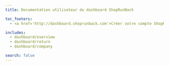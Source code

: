 ```yaml
---
title: Documentation utilisateur du dashboard ShopRunBack

toc_footers:
  - <a href='http://dashboard.shoprunback.com'>Créer votre compte ShopRunBack</a>

includes:
  - dashboard/overview
  - dashboard/return
  - dashboard/company

search: false
---
```



